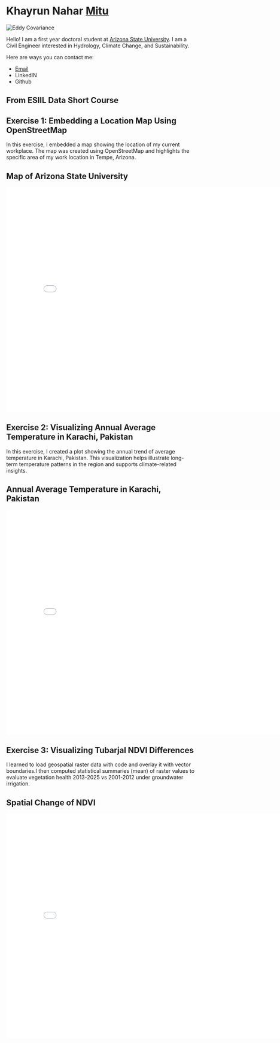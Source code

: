 # Khayrun Nahar [Mitu](https://namedrop.io/khayrunnahar)

![Eddy Covariance](https://ameriflux.lbl.gov/wp-content/uploads/2025/02/CBBG-768x432.jpeg)


Hello! I am a first year doctoral student at [Arizona State University](https://www.asu.edu/). I am a Civil Engineer interested in Hydrology, Climate Change, and Sustainability.

Here are ways you can contact me:
* [Email](mailto:sustnitu@gmail.com)
* LinkedIN
* Github

  
## From ESIIL Data Short Course

## Exercise 1: Embedding a Location Map Using OpenStreetMap

In this exercise, I embedded a map showing the location of my current workplace. The map was created using OpenStreetMap and highlights the specific area of my work location in Tempe, Arizona.

## Map of Arizona State University
<embed type="text/html" src="/img/asu.html" width="800" height="600">

## Exercise 2: Visualizing Annual Average Temperature in Karachi, Pakistan

In this exercise, I created a plot showing the annual trend of average temperature in Karachi, Pakistan. This visualization helps illustrate long-term temperature patterns in the region and supports climate-related insights.

## Annual Average Temperature in Karachi, Pakistan
<embed type="text/html" src="/img/annual_climate_plot.html" width="800" height="600">

## Exercise 3: Visualizing Tubarjal NDVI Differences
I learned to load geospatial raster data with code and overlay it with vector boundaries.I then computed statistical summaries (mean) of raster values to evaluate vegetation health 2013-2025 vs 2001-2012 under groundwater irrigation.

## Spatial Change of NDVI
<embed type="text/html" src="/img/Tuburjal_NDVI_Difference" width="800" height="600">

